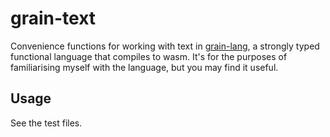 # grain-text

Convenience functions for working with text in [grain-lang](https://grain-lang.org/), a strongly typed functional language that compiles to wasm. It's for the purposes of familiarising myself with the language, but you may find it useful.

## Usage

See the test files.
